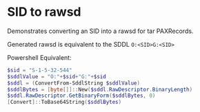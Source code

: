 # SID to rawsd

Demonstrates converting an SID into a rawsd for tar PAXRecords.

Generated rawsd is equivalent to the SDDL `O:<SID>G:<SID>` 

Powershell Equivalent:
```powershell
$sid = "S-1-5-32-544"
$sddlValue = "O:"+$sid+"G:"+$sid
$sddl = (ConvertFrom-SddlString $sddlValue)
$sddlBytes = [byte[]]::New($sddl.RawDescriptor.BinaryLength)
$sddl.RawDescriptor.GetBinaryForm($sddlBytes, 0)
[Convert]::ToBase64String($sddlBytes)
```
